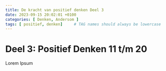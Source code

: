 ```yaml
---
title: De kracht van positief denken Deel 3
date: 2023-09-15 20:02:01 +0100
categories: [ Denken, Andersom ]
tags: [ positief, denken]     # TAG names should always be lowercase
---
```


# Deel 3: Positief Denken 11 t/m 20

Lorem Ipsum
